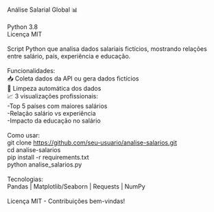 Análise Salarial Global 📊 
<br/>
<br/>
Python 3.8
<br/>
Licença MIT
<br/>
<br/>
Script Python que analisa dados salariais fictícios, mostrando relações entre salário, país, experiência e educação.
<br/>
<br/>
Funcionalidades:
<br/>
📥 Coleta dados da API ou gera dados fictícios
<br/>
🧹 Limpeza automática dos dados
<br/>
📈 3 visualizações profissionais:
<br/>
-Top 5 países com maiores salários
<br/>
-Relação salário vs experiência
<br/>
-Impacto da educação no salário
<br/>
<br/>
Como usar:
<br/>
git clone https://github.com/seu-usuario/analise-salarios.git
<br/>
cd analise-salarios
<br/>
pip install -r requirements.txt
<br/>
python analise_salarios.py
<br/>
<br/>
Tecnologias:
<br/>
Pandas | Matplotlib/Seaborn | Requests | NumPy
<br/>
<br/>
Licença MIT - Contribuições bem-vindas!


